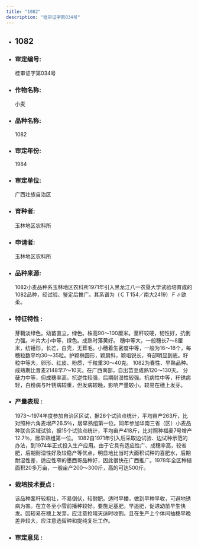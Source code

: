 ```yaml
---
title: "1082"
description: "桂审证字第034号"
---
```

* ## 1082
* ###  审定编号:  
   桂审证字第034号

*  ### 作物名称:  
   小麦

*   ###  品种名称: 
    1082

*   ### 审定年份: 
    1984

*   ### 审定单位:  
    广西壮族自治区

*   ### 育种者:  
    玉林地区农科所

*   ### 申请者:  
    玉林地区农科所

*   ### 品种来源:  
    1082小麦品种系玉林地区农科所1971年引入黑龙江八一农垦大学试验培育成的1082品种，经试验、鉴定后推广。其系谱为（ＣＴ154／南大2419）Ｆ∥欧柔。

*   ### 特征特性 : 
    芽鞘淡绿色。幼苗直立，绿色。株高90～100厘米。茎秆较硬，韧性好，抗倒力强。叶片大小中等，绿色。成熟时落黄好。 穗中等大，一般穗长7～8厘米，纺锤形，长芒，白壳，无茸毛。小穗着生密度中等，一般为16～18个，每穗粒数平均30～35粒。护颖椭圆形，颖肩斜，颖咀锐长，脊部明显到底。籽粒中等大，卵形、红皮、粉质，千粒重30～40克。 1082为春性、早熟品种。成熟期比晋麦2148早7～10天。在广西南部，自出苗至成熟120～130天。 分蘖力中等，但成穗率高。抗逆性较强，后期耐湿性较强。抗病性中等，秆锈病轻，白粉病与叶锈病较重，但发病较晚，影响产量较小。较易在穗上发芽。

*   ### 产量表现 : 
    1973～1974年度参加自治区区试，据26个试验点统计，平均亩产263斤，比对照种六角麦增产26.5％，居早熟组第一位。同年参加华南三省（区）小麦品种联合区域试验，据15个试验点统计，平均亩产418斤，比对照种福麦7号增产12.7％，居早熟组第一位。 1082自1971年引入后采取边试验、边试种示范的办法，到1974年正式投入生产应用。由于它具有适应性广、成穗率高，较省肥，后期耐湿性好及较稳产等优点，明显地比当时大面积试种的喜肥水，后期耐湿性差，适应性窄的墨西哥品种好，因此很快在广西推广。1978年全区种植面积20多万亩，一般亩产200～300斤，高的可达500斤。

*   ### 栽培技术要点 : 
    该品种茎秆较粗壮，不易倒伏，较耐肥。适时早播，做到早种早收，可避地锈病为害。在立冬至小雪前播种较好。要施足基肥，早追肥，促进幼苗早生快发。因较易在穗上发芽，应注意抢晴天适时收割。且在生产上个体间抽穗早晚差异较大，应注意选留种和提纯复壮工作。

*   ### 审定意见 : 
    
